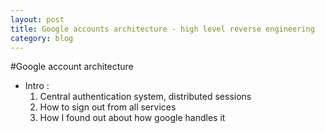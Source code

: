 ```yaml
---
layout: post
title: Google accounts architecture - high level reverse engineering
category: blog
---
```


#Google account architecture 

- Intro : 
  1. Central authentication system, distributed sessions
  2. How to sign out from all services
  3. How I found out about how google handles it